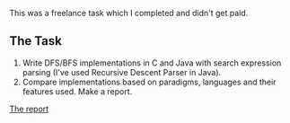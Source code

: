 This was a freelance task which I completed and didn't get paid.

The Task
--------
1. Write DFS/BFS implementations in C and Java with search expression parsing (I've used Recursive Descent Parser in Java).
2. Compare implementations based on paradigms, languages and their features used. Make a report.

[The report](https://github.com/ilyaigpetrov/GraphTraversalCvsJava/blob/master/Report/README.md)
